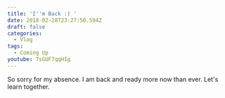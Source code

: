```yaml
---
title: 'I''m Back :) '
date: 2018-02-28T23:27:50.594Z
draft: false
categories:
  - Vlog
tags:
  - Coming Up
youtube: 7sGUF7qqHIg
---
```

So sorry for my absence. I am back and ready more now than ever. Let's learn together.
